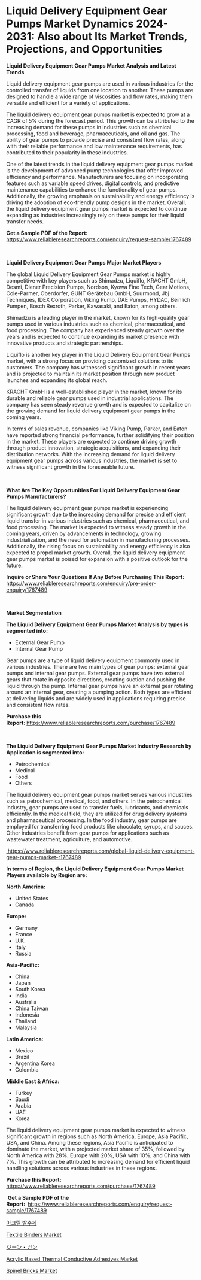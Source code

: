 <p><h1>Liquid Delivery Equipment Gear Pumps Market Dynamics 2024-2031: Also about Its Market Trends, Projections, and Opportunities</h1></p><p><strong>Liquid Delivery Equipment Gear Pumps Market Analysis and Latest Trends</strong></p>
<p><p>Liquid delivery equipment gear pumps are used in various industries for the controlled transfer of liquids from one location to another. These pumps are designed to handle a wide range of viscosities and flow rates, making them versatile and efficient for a variety of applications.</p><p>The liquid delivery equipment gear pumps market is expected to grow at a CAGR of 5% during the forecast period. This growth can be attributed to the increasing demand for these pumps in industries such as chemical processing, food and beverage, pharmaceuticals, and oil and gas. The ability of gear pumps to provide precise and consistent flow rates, along with their reliable performance and low maintenance requirements, has contributed to their popularity in these industries.</p><p>One of the latest trends in the liquid delivery equipment gear pumps market is the development of advanced pump technologies that offer improved efficiency and performance. Manufacturers are focusing on incorporating features such as variable speed drives, digital controls, and predictive maintenance capabilities to enhance the functionality of gear pumps. Additionally, the growing emphasis on sustainability and energy efficiency is driving the adoption of eco-friendly pump designs in the market. Overall, the liquid delivery equipment gear pumps market is expected to continue expanding as industries increasingly rely on these pumps for their liquid transfer needs.</p></p>
<p><strong>Get a Sample PDF of the Report:&nbsp;</strong> <a href="https://www.reliableresearchreports.com/enquiry/request-sample/1767489">https://www.reliableresearchreports.com/enquiry/request-sample/1767489</a></p>
<p>&nbsp;</p>
<p><strong>Liquid Delivery Equipment Gear Pumps Major Market Players</strong></p>
<p><p>The global Liquid Delivery Equipment Gear Pumps market is highly competitive with key players such as Shimadzu, Liquiflo, KRACHT GmbH, Desmi, Diener Precision Pumps, Nordson, Kyowa Fine Tech, Gear Motions, Cole-Parmer, Oberdorfer, GUNT Gerätebau GmbH, Suurmond, Jbj Techniques, IDEX Corporation, Viking Pump, DAE Pumps, HYDAC, Beinlich Pumpen, Bosch Rexroth, Parker, Kawasaki, and Eaton, among others.</p><p>Shimadzu is a leading player in the market, known for its high-quality gear pumps used in various industries such as chemical, pharmaceutical, and food processing. The company has experienced steady growth over the years and is expected to continue expanding its market presence with innovative products and strategic partnerships.</p><p>Liquiflo is another key player in the Liquid Delivery Equipment Gear Pumps market, with a strong focus on providing customized solutions to its customers. The company has witnessed significant growth in recent years and is projected to maintain its market position through new product launches and expanding its global reach.</p><p>KRACHT GmbH is a well-established player in the market, known for its durable and reliable gear pumps used in industrial applications. The company has seen steady revenue growth and is expected to capitalize on the growing demand for liquid delivery equipment gear pumps in the coming years.</p><p>In terms of sales revenue, companies like Viking Pump, Parker, and Eaton have reported strong financial performance, further solidifying their position in the market. These players are expected to continue driving growth through product innovation, strategic acquisitions, and expanding their distribution networks. With the increasing demand for liquid delivery equipment gear pumps across various industries, the market is set to witness significant growth in the foreseeable future.</p></p>
<p>&nbsp;</p>
<p><strong>What Are The Key Opportunities For Liquid Delivery Equipment Gear Pumps Manufacturers?</strong></p>
<p><p>The liquid delivery equipment gear pumps market is experiencing significant growth due to the increasing demand for precise and efficient liquid transfer in various industries such as chemical, pharmaceutical, and food processing. The market is expected to witness steady growth in the coming years, driven by advancements in technology, growing industrialization, and the need for automation in manufacturing processes. Additionally, the rising focus on sustainability and energy efficiency is also expected to propel market growth. Overall, the liquid delivery equipment gear pumps market is poised for expansion with a positive outlook for the future.</p></p>
<p><strong>Inquire or Share Your Questions If Any Before Purchasing This Report:</strong> <a href="https://www.reliableresearchreports.com/enquiry/pre-order-enquiry/1767489">https://www.reliableresearchreports.com/enquiry/pre-order-enquiry/1767489</a></p>
<p>&nbsp;</p>
<p><strong>Market Segmentation</strong></p>
<p><strong>The Liquid Delivery Equipment Gear Pumps Market Analysis by types is segmented into:</strong></p>
<p><ul><li>External Gear Pump</li><li>Internal Gear Pump</li></ul></p>
<p><p>Gear pumps are a type of liquid delivery equipment commonly used in various industries. There are two main types of gear pumps: external gear pumps and internal gear pumps. External gear pumps have two external gears that rotate in opposite directions, creating suction and pushing the liquid through the pump. Internal gear pumps have an external gear rotating around an internal gear, creating a pumping action. Both types are efficient at delivering liquids and are widely used in applications requiring precise and consistent flow rates.</p></p>
<p><strong>Purchase this Report:&nbsp;</strong><a href="https://www.reliableresearchreports.com/purchase/1767489">https://www.reliableresearchreports.com/purchase/1767489</a></p>
<p>&nbsp;</p>
<p><strong>The Liquid Delivery Equipment Gear Pumps Market Industry Research by Application is segmented into:</strong></p>
<p><ul><li>Petrochemical</li><li>Medical</li><li>Food</li><li>Others</li></ul></p>
<p><p>The liquid delivery equipment gear pumps market serves various industries such as petrochemical, medical, food, and others. In the petrochemical industry, gear pumps are used to transfer fuels, lubricants, and chemicals efficiently. In the medical field, they are utilized for drug delivery systems and pharmaceutical processing. In the food industry, gear pumps are employed for transferring food products like chocolate, syrups, and sauces. Other industries benefit from gear pumps for applications such as wastewater treatment, agriculture, and automotive.</p></p>
<p><a href="https://www.reliableresearchreports.com/global-liquid-delivery-equipment-gear-pumps-market-r1767489">&nbsp;https://www.reliableresearchreports.com/global-liquid-delivery-equipment-gear-pumps-market-r1767489</a></p>
<p><strong>In terms of Region, the Liquid Delivery Equipment Gear Pumps Market Players available by Region are:</strong></p>
<p>
    <p> <strong> North America: </strong>
        <ul>
            <li>United States</li>
            <li>Canada</li>
        </ul>
        </p> 
    <p> <strong> Europe: </strong>
        <ul>
            <li>Germany</li>
            <li>France</li>
            <li>U.K.</li>
            <li>Italy</li>
            <li>Russia</li>
        </ul>
        </p> 
    <p> <strong> Asia-Pacific: </strong>
        <ul>
            <li>China</li>
            <li>Japan</li>
            <li>South Korea</li>
            <li>India</li>
            <li>Australia</li>
            <li>China Taiwan</li>
            <li>Indonesia</li>
            <li>Thailand</li>
            <li>Malaysia</li>
        </ul>
        </p> 
    <p> <strong> Latin America: </strong>
        <ul>
            <li>Mexico</li>
            <li>Brazil</li>
            <li>Argentina Korea</li>
            <li>Colombia</li>
        </ul>
        </p> 
    <p> <strong> Middle East & Africa: </strong>
        <ul>
            <li>Turkey</li>
            <li>Saudi</li>
            <li>Arabia</li>
            <li>UAE</li>
            <li>Korea</li>
        </ul>
    </p>
    </p>
<p><p>The liquid delivery equipment gear pumps market is expected to witness significant growth in regions such as North America, Europe, Asia Pacific, USA, and China. Among these regions, Asia Pacific is anticipated to dominate the market, with a projected market share of 35%, followed by North America with 28%, Europe with 20%, USA with 10%, and China with 7%. This growth can be attributed to increasing demand for efficient liquid handling solutions across various industries in these regions.</p></p>
<p><strong>Purchase this Report: </strong><a href="https://www.reliableresearchreports.com/purchase/1767489">https://www.reliableresearchreports.com/purchase/1767489</a></p>
<p>&nbsp;<strong>Get a Sample PDF of the Report:&nbsp;&nbsp;</strong><a href="https://www.reliableresearchreports.com/enquiry/request-sample/1767489">https://www.reliableresearchreports.com/enquiry/request-sample/1767489</a></p>
<p><strong></strong></p>
<p><p><a href="https://github.com/TimmyMann6767/Market-Research-Report-List-1/blob/main/985648637942.md">아크릴 발수제</a></p><p><a href="https://issuu.com/reportprime-2/docs/textile-binders-market-size-2030.pptx">Textile Binders Market</a></p><p><a href="https://github.com/RudyBoyer2017/Market-Research-Report-List-1/blob/main/694780640096.md">ジーン・ガン</a></p><p><a href="https://www.linkedin.com/pulse/acrylic-based-thermal-conductive-adhesives-market-size-0siee?trackingId=%2FrlYJgvo55aDu4kzKkHRFg%3D%3D">Acrylic Based Thermal Conductive Adhesives Market</a></p><p><a href="https://frill-swim-3cd.notion.site/Spinel-Bricks-Market-Insight-Market-Trends-Growth-Forecasted-from-2024-TO-2031-15ba326198fd4328bb2a8e8dff944074">Spinel Bricks Market</a></p></p>
